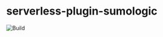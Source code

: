 # serverless-plugin-sumologic

![Build](https://github.com/ACloudGuru/serverless-plugin-sumologic/workflows/Build/badge.svg?branch=master)
